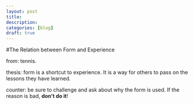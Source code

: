```yaml
---
layout: post
title:
description:
categories: [blog]
draft: true
---
```


#The Relation between Form and Experience

from: tennis.

thesis: form is a shortcut to experience. It is a way for others to pass on the lessons they have learned.

counter: be sure to challenge and ask about why the form is used. If the reason is bad, __don't do it__!